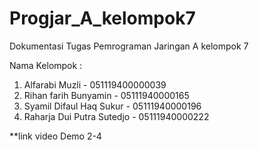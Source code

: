 # Progjar_A_kelompok7
Dokumentasi Tugas Pemrograman Jaringan A kelompok 7

Nama Kelompok :
1. Alfarabi Muzli - 051119400000039
2. Rihan farih Bunyamin - 05111940000165
3. Syamil Difaul Haq Sukur - 05111940000196
4. Raharja Dui Putra Sutedjo - 05111940000222

**link video Demo 2-4 


